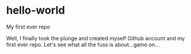# hello-world
My first ever repo

Well, I finally took the plunge and created myself Github account and my first ever repo. Let's see what all the fuss is about...game on...
